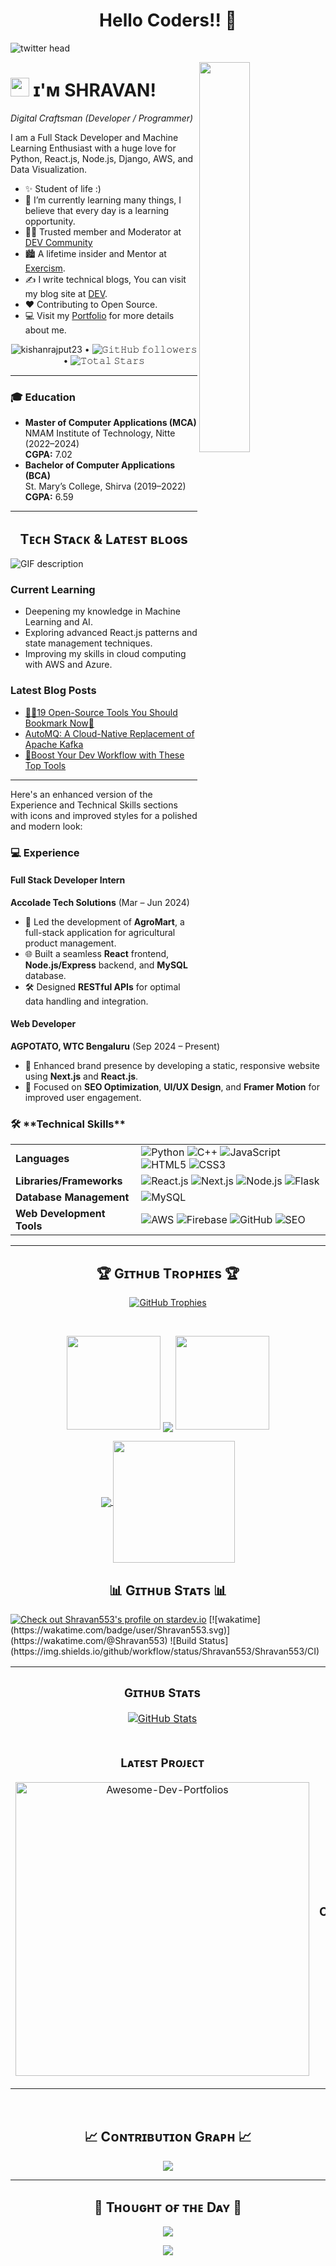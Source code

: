  <!--Night Owl image-->
<h1 align="center">Hello Coders!! 👋</h1>

![twitter head](https://user-images.githubusercontent.com/70385488/147853861-a67c8643-ff0f-451c-943f-db4e5589e4ee.png)

<div>
<img align="right" width="40%" src="https://owlbertsio-resized.s3.amazonaws.com/Popper.psd.full.png">
</div>

<!--Header Name-->
# <img src="https://emojis.slackmojis.com/emojis/images/1531849430/4246/blob-sunglasses.gif?1531849430" width="30"/> ɪ'ᴍ SHRAVAN! 
*Digital Craftsman (Developer / Programmer)*
<br /> 

<!--Start Intro-->               
<p align="left">I am a Full Stack Developer and Machine Learning Enthusiast with a huge love for Python, React.js, Node.js, Django, AWS, and Data Visualization. </p>

- ✨ Student of life :)
- 🌱 I’m currently learning many things, I believe that every day is a learning opportunity.
- 💁‍♂️ Trusted member and Moderator at [DEV Community](https://dev.to)
- 🏙 A lifetime insider and Mentor at [Exercism](https://exercism.org/profiles/Kiran1689).
- ✍ I write technical blogs, You can visit my blog site at [DEV](https://dev.to/dev_kiran).
- ❤ Contributing to Open Source.
- 💻 Visit my [Portfolio](https://shangujaran.vercel.app) for more details about me.
<!--End Intro-->

<!--Profile Count Badge-->
<p align="center">
  <img src="https://komarev.com/ghpvc/?username=Shravan553&label=Profile%20views&color=0e75b6&style=flat" alt="kishanrajput23" /> • 
  <img alt="𝙶𝚒𝚝𝙷𝚞𝚋 𝚏𝚘𝚕𝚕𝚘𝚠𝚎𝚛𝚜" src="https://img.shields.io/github/followers/Shravan553?label=Followers&style=social"> •   
  <img src="https://img.shields.io/github/stars/Shravan553?label=Stars" alt="𝚃𝚘𝚝𝚊𝚕 𝚂𝚝𝚊𝚛𝚜">
</p>


---

<!--Education Section-->
### 🎓 Education  
- **Master of Computer Applications (MCA)**  
  NMAM Institute of Technology, Nitte (2022–2024)  
  **CGPA:** 7.02  
- **Bachelor of Computer Applications (BCA)**  
  St. Mary’s College, Shirva (2019–2022)  
  **CGPA:** 6.59  

---

<!--Languages and Tools Section-->       
<h2 align="center">Tᴇᴄʜ Sᴛᴀᴄᴋ & Lᴀᴛᴇsᴛ ʙʟᴏɢs</h2> 
<picture>
  <source media="(prefers-color-scheme: dark)" srcset="./Skills_Animation_Dark.gif">
  <source media="(prefers-color-scheme: light)" srcset="./Skills_Animation_White.gif">
  <img align="left" alt="GIF description" src="./Skills_Animation_White.gif">
</picture>
<br />

<h3 align="left">Current Learning</h3>
<ul align="left">
  <li>Deepening my knowledge in Machine Learning and AI.</li>
  <li>Exploring advanced React.js patterns and state management techniques.</li>
  <li>Improving my skills in cloud computing with AWS and Azure.</li>
</ul>
  
<h3 align="left">Latest Blog Posts</h3>
<ul align="left">
  <li><a href="https://dev.to/dev_kiran/19-open-source-tools-you-should-bookmark-now-5hc4">🧙‍♂️19 Open-Source Tools You Should Bookmark Now🔖</a></li>
  <li><a href="https://dev.to/dev_kiran/automq-a-cloud-native-replacement-of-apache-kafka-59mg">AutoMQ: A Cloud-Native Replacement of Apache Kafka</a></li>
  <li><a href="https://dev.to/dev_kiran/boost-your-dev-workflow-with-these-top-tools-4k66">🚀Boost Your Dev Workflow with These Top Tools</a></li>
</ul>

---


Here's an enhanced version of the Experience and Technical Skills sections with icons and improved styles for a polished and modern look:

### 💻 Experience

#### Full Stack Developer Intern  
**Accolade Tech Solutions** (Mar – Jun 2024)  
- 🚀 Led the development of **AgroMart**, a full-stack application for agricultural product management.  
- 🌐 Built a seamless **React** frontend, **Node.js/Express** backend, and **MySQL** database.  
- 🛠️ Designed **RESTful APIs** for optimal data handling and integration.  

#### Web Developer  
**AGPOTATO, WTC Bengaluru** (Sep 2024 – Present)  
- 🌟 Enhanced brand presence by developing a static, responsive website using **Next.js** and **React.js**.  
- 🎨 Focused on **SEO Optimization**, **UI/UX Design**, and **Framer Motion** for improved user engagement.  

<h3 align="left">🛠 **Technical Skills**</h3> <div align="left"> <table> <tr> <td><strong>Languages</strong></td> <td> <img src="https://img.shields.io/badge/Python-3776AB?style=for-the-badge&logo=python&logoColor=white" alt="Python" /> <img src="https://img.shields.io/badge/C++-00599C?style=for-the-badge&logo=c%2B%2B&logoColor=white" alt="C++" /> <img src="https://img.shields.io/badge/JavaScript-F7DF1E?style=for-the-badge&logo=javascript&logoColor=black" alt="JavaScript" /> <img src="https://img.shields.io/badge/HTML5-E34F26?style=for-the-badge&logo=html5&logoColor=white" alt="HTML5" /> <img src="https://img.shields.io/badge/CSS3-1572B6?style=for-the-badge&logo=css3&logoColor=white" alt="CSS3" /> </td> </tr> <tr> <td><strong>Libraries/Frameworks</strong></td> <td> <img src="https://img.shields.io/badge/React-61DAFB?style=for-the-badge&logo=react&logoColor=black" alt="React.js" /> <img src="https://img.shields.io/badge/Next.js-000000?style=for-the-badge&logo=next.js&logoColor=white" alt="Next.js" /> <img src="https://img.shields.io/badge/Node.js-339933?style=for-the-badge&logo=nodedotjs&logoColor=white" alt="Node.js" /> <img src="https://img.shields.io/badge/Flask-000000?style=for-the-badge&logo=flask&logoColor=white" alt="Flask" /> </td> </tr> <tr> <td><strong>Database Management</strong></td> <td> <img src="https://img.shields.io/badge/MySQL-4479A1?style=for-the-badge&logo=mysql&logoColor=white" alt="MySQL" /> </td> </tr> <tr> <td><strong>Web Development Tools</strong></td> <td> <img src="https://img.shields.io/badge/AWS-232F3E?style=for-the-badge&logo=amazonaws&logoColor=white" alt="AWS" /> <img src="https://img.shields.io/badge/Firebase-FFCA28?style=for-the-badge&logo=firebase&logoColor=black" alt="Firebase" /> <img src="https://img.shields.io/badge/GitHub-181717?style=for-the-badge&logo=github&logoColor=white" alt="GitHub" /> <img src="https://img.shields.io/badge/SEO-4CAF50?style=for-the-badge&logo=google&logoColor=white" alt="SEO" /> </td> </tr> </table> </div>

---
<!--Trophies Section-->   
<h2 align="center">🏆 Gɪᴛʜᴜʙ Tʀᴏᴘʜɪᴇs 🏆</h2>
<p align="center">
  <a href="https://github.com/Shravan553">
    <picture>
      <source media="(prefers-color-scheme: dark)" srcset="https://github-profile-trophy.vercel.app/?username=Shravan553&no-bg=true&row=2&column=6&margin-w=20&margin-h=20&theme=monokai">
      <source media="(prefers-color-scheme: light)" srcset="https://github-profile-trophy.vercel.app/?username=Shravan553&no-bg=true&row=2&column=6&margin-w=20&margin-h=20">
      <img alt="GitHub Trophies" src="https://github-profile-trophy.vercel.app/?username=Shravan553&no-bg=true&no-frame=true&row=2&column=6&margin-w=20&margin-h=20">
    </picture>
  </a>
</p>
<br />

<!--Github stats Table--> 

<p align="center">
  <a>
    <img height="150" width="150" src="https://github.com/Shravan553/Shravan553/blob/main/left.png">
    <img align="center" src="https://github-readme-streak-stats.herokuapp.com/?user=Shravan553&theme=dark&hide_border=true"/>
    <img height="150" width="150" src="https://github.com/Shravan553/Shravan553/blob/main/right.png">
  </a>
</p>

<p align="center">
  <a href="https://github.com/Shravan553">
    <img align="center" src="https://github-readme-stats.vercel.app/api?username=Shravan553&show_icons=true&hide_border=true&title_color=94b4a4&amp&icon_color=FFFFFF&amp&text_color=FFFFFF&amp&bg_color=000000&count_private=true&include_all_commits=true"/>
  </a>
  <a href="https://github.com/Shravan553">
    <img align="center" height="195px" src="https://github-readme-stats.vercel.app/api/top-langs/?username=Shravan553&text_color=FFFFFF&bg_color=000000&title_color=94b4a4&langs_count=15&layout=compact&hide_border=true" />
  </a>
</p>

<h2 align="center">📊 Gɪᴛʜᴜʙ Sᴛᴀᴛs 📊</h2>

<table width="100%">
  <tr>
    <td width="50%">
      <h3 align="center"><strong>Gɪᴛʜᴜʙ Sᴛᴀᴛs</strong></h3>
      <p align="center">
        <a href="https://github.com/Shravan553">
          <img align="center" src="https://github-readme-stats.vercel.app/api?username=Shravan553&count_private=true&show_icons=true&theme=nightowl&bg_color=0,000000,441350&title_color=c56a90&text_color=ffffff&rank_icon=github&hide=prs,issues,contribs&show=reviews,prs_merged,prs_merged_percentage" alt="GitHub Stats" />
        </a>
      </p>
    </td>
  <td width="50%">
   <h3 align="center"><strong>Sᴛʀᴇᴀᴋ Sᴛᴀᴛs</strong></h3>
   <p align="center">
      <a href="https://github.com/Shravan553">
         <img align="center" src="https://streak-stats.vercel.app?user=Shravan553&theme=nightowl&background=0,000000,441350&fire=ffeb95&ring=ffeb95&sideNums=ffffff&sideLabels=ffffff&dates=c56a90&currStreakNum=ffffff" alt="Streak Stats" />
      </a>
   </p>
</td>


  </tr>
 <a href="https://stardev.io/developers/Shravan553"><img alt="Check out Shravan553's profile on stardev.io" src="https://stardev.io/developers/Shravan553/badge/languages/global.svg" /></a>
 [![wakatime](https://wakatime.com/badge/user/Shravan553.svg)](https://wakatime.com/@Shravan553)
![Build Status](https://img.shields.io/github/workflow/status/Shravan553/Shravan553/CI)

  </a>
</div>
  <tr>
    <td width="50%">
      <h3 align="center"><strong>Lᴀᴛᴇsᴛ Pʀᴏᴊᴇᴄᴛ</strong></h3>
      <p align="center">
        <a href="https://github.com/Shravan553/ShanPort">
          <img align="center" width="470" src="https://github-readme-stats.vercel.app/api/pin/?username=Shravan553&repo=ShanPort&theme=nightowl&show_owner=true&bg_color=0,000000,441350&title_color=c56a90&text_color=ffffff" alt="Awesome-Dev-Portfolios" />
        </a>
      </p>
    </td>
    <td width="50%">
      <h3 align="center"><strong>Tᴏᴘ Cᴏɴᴛʀɪʙᴜᴛɪᴏɴs</strong></h3>
      <p align="center">
        <a href="https://github.com/Shravan553">
          <img align="center" src="https://github-contributor-stats.vercel.app/api?username=Shravan553&limit=2&theme=nightowl&show_owner=true&combine_all_yearly_contributions=false&bg_color=0,000000,441350&title_color=c56a90&text_color=ffffff" alt="Top Repo" />
        </a>
      </p>
    </td>
  </tr>
</table>
<br />

<!--Contribution Graph-->
<h2 align="center">📈 Cᴏɴᴛʀɪʙᴜᴛɪᴏɴ Gʀᴀᴘʜ 📈</h2>
<div align="center">
    <img src="https://github-readme-activity-graph.vercel.app/graph?username=Shravan553&bg_color=220a28&&color=ffffff&line=c56a90&point=ffeb95&area=false&hide_border=false" border-radius="15">
</div>

---

<!--Dynamic Quote card updates everyday at 12 PM--> 
<h2 align="center">🌟 Tʜᴏᴜɢʜᴛ ᴏғ ᴛʜᴇ Dᴀʏ 🌟</h2>


<!--STARTS_HERE_QUOTE_CARD-->
<p align="center">
    <img src="https://readme-daily-quotes.vercel.app/api?author=Pablo%20Picasso&quote=Every%20act%20of%20creation%20is%20first%20an%20act%20of%20destruction.&theme=dark&bg_color=220a28&author_color=ffeb95&accent_color=c56a90">
</p>
<!--ENDS_HERE_QUOTE_CARD-->

<!-- Contact Section 

<h2 align="center">🤝 Cᴏɴɴᴇᴄᴛ Wɪᴛʜ Mᴇ 🤝 </h2>
<div align="center">
  
<a href="mailto:skshravan553@gmail.com" target="_blank">
<img src="./gmail.png" width=50 height=50 alt="skshravan553@gmail.com" style="margin-bottom: 5px;" />
</a>

<a href="https://x.com/kiran__a__n" target="_blank">
<img src="./twitter.png" width=50 height=50 alt="kiran__a__n" style="margin-bottom: 5px;" />
</a>

<a href="https://www.instagram.com/kiran_a_n" target="_blank">
<img src="./instagram.png" width=50 height=50 alt="kiran_a_n" style="margin-bottom: 5px;" />
</a>

<a href="https://www.githubcom/Shravan553" target="_blank">
<img src="./github.png" width=50 height=50 alt="Kiran1689" style="margin-bottom: 5px;" />
</a>

<a href="https://www.linkedin.com/in/kiran-a-n/" target="_blank">
<img src="./linkedin.png" width=50 height=50 alt="linkedin" style="margin-bottom: 5px;" />
</a>

<a href="https://dev.to/dev_kiran" target="_blank">
<img src="./dev_to.png" width=50 height=50 alt="dev_kiran" style="margin-bottom: 5px;" />
</a>
</div>
<br/> -->

<!-- Buy me a coffee
<div align="center">
<a href="https://www.buymeacoffee.com/Shravan" target="_blank"><img src="https://cdn.buymeacoffee.com/buttons/v2/default-yellow.png" alt="Buy Me A Coffee" style="height: 40px !important;width: 200px !important;" ></a>
</div> -->


<!--Footer--> 
<p align="center">
  <img src="https://capsule-render.vercel.app/api?type=waving&color=gradient&height=65&section=footer"/>
</p>

